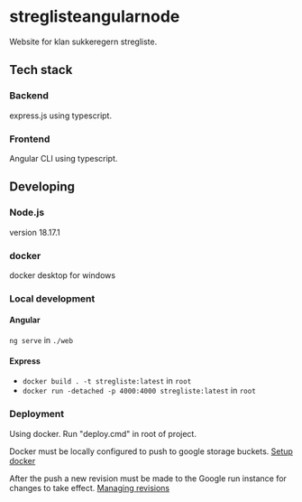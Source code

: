 # streglisteangularnode
Website for klan sukkeregern stregliste.

## Tech stack
### Backend
<t>express.js</t> using typescript.

### Frontend
Angular CLI using typescript.

## Developing

### Node.js
version 18.17.1

### docker
docker desktop for windows

### Local development

#### Angular
`ng serve` in `./web`

#### Express
 - `docker build . -t stregliste:latest` in `root`
 - `docker run -detached -p 4000:4000 stregliste:latest` in `root`

### Deployment
Using docker. Run "deploy.cmd" in root of project.

Docker must be locally configured to push to google storage buckets.
[Setup docker](https://cloud.google.com/sdk/gcloud/reference/auth/configure-docker)

After the push a new revision must be made to the Google run instance for changes to take effect.
[Managing revisions](https://cloud.google.com/run/docs/managing/revisions)
